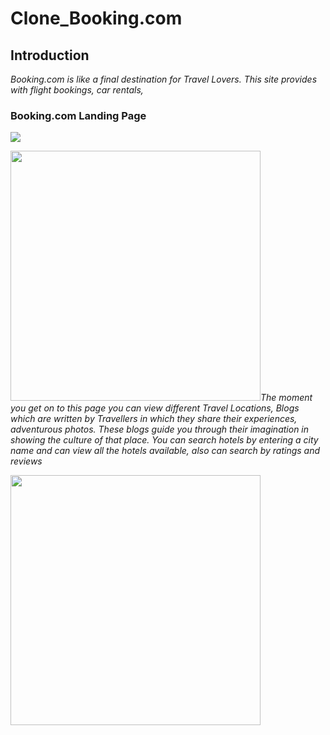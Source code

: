 # Clone_Booking.com

## Introduction
*Booking.com is like a final destination for Travel Lovers. This site provides with flight bookings, car rentals,*
### Booking.com Landing Page
![](https://github.com/TusharTaral/Ravi_Booking.com/blob/master/Screenshot%202021-03-13%20120916.png)

<img src="https://github.com/TusharTaral/Ravi_Booking.com/blob/master/Screenshot%202021-03-13%20120916.png" width="400" >*The moment you get on to this page you can view different Travel Locations, Blogs which are written by Travellers in which they share their experiences, adventurous photos. These blogs guide you through their imagination in showing the culture of that place.  You can search hotels by entering a city name and can view all the hotels available, also can search by ratings and reviews*



<img src="https://github.com/TusharTaral/Ravi_Booking.com/blob/master/Screenshot%202021-03-13%20120916.png" width="400" >
